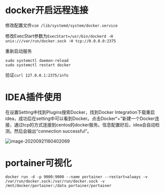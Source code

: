 # docker开启远程连接

修改配置文件`vim /lib/systemd/system/docker.service`

修改ExecStart参数为`ExecStart=/usr/bin/dockerd -H unix:///var/run/docker.sock -H tcp://0.0.0.0:2375`

重新启动服务
~~~shell
sudo systemctl daemon-reload
sudo systemctl restart docker
~~~

验证`curl 127.0.0.1:2375/info`


# IDEA插件使用

在设置Setting中找到Plugins搜索Docker，找到Docker Integration下载重启idea，成功后在setting中可以看到Docker。点击Docker“+”新建一个Docker连接，通过tcp的方式连接到centos的docker服务。信息配置好后，idea会自动检测。然后会输出“connection successful”。

![image-20200921160402069](https://raw.githubusercontent.com/guoxx-crudboy/picture/master/image-20200921160402069.png)

# portainer可视化
`docker run -d -p 9000:9000 --name portainer --restart=always -v /var/run/docker.sock:/var/run/docker.sock -v /mnt/docker/portainer:/data portainer/portainer`